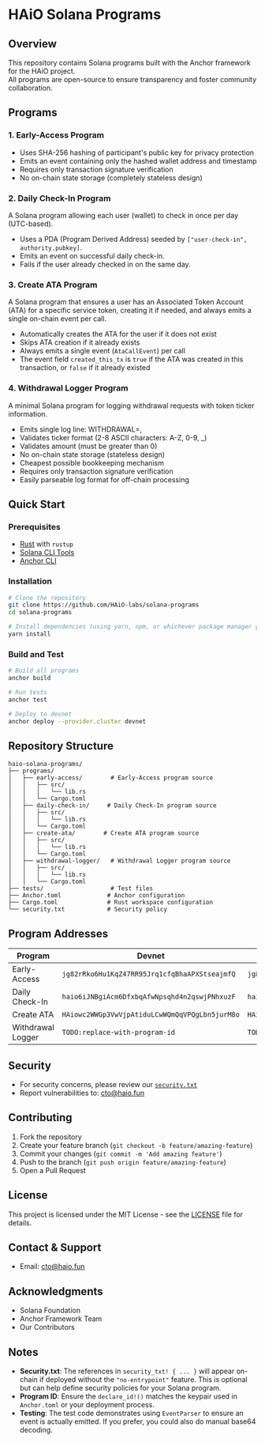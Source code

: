 # HAiO Solana Programs

## Overview

This repository contains Solana programs built with the Anchor framework for the HAiO project.  
All programs are open-source to ensure transparency and foster community collaboration.

## Programs

### 1. Early-Access Program

- Uses SHA-256 hashing of participant's public key for privacy protection
- Emits an event containing only the hashed wallet address and timestamp
- Requires only transaction signature verification
- No on-chain state storage (completely stateless design)

### 2. Daily Check-In Program

A Solana program allowing each user (wallet) to check in once per day (UTC-based).

- Uses a PDA (Program Derived Address) seeded by `["user-check-in", authority.pubkey]`.
- Emits an event on successful daily check-in.
- Fails if the user already checked in on the same day.

### 3. Create ATA Program

A Solana program that ensures a user has an Associated Token Account (ATA) for a specific service token, creating it if needed, and always emits a single on-chain event per call.

- Automatically creates the ATA for the user if it does not exist
- Skips ATA creation if it already exists
- Always emits a single event (`AtaCallEvent`) per call
- The event field `created_this_tx` is `true` if the ATA was created in this transaction, or `false` if it already existed

### 4. Withdrawal Logger Program

A minimal Solana program for logging withdrawal requests with token ticker information.

- Emits single log line: WITHDRAWAL=<ticker>,<amount>
- Validates ticker format (2-8 ASCII characters: A-Z, 0-9, \_)
- Validates amount (must be greater than 0)
- No on-chain state storage (stateless design)
- Cheapest possible bookkeeping mechanism
- Requires only transaction signature verification
- Easily parseable log format for off-chain processing

## Quick Start

### Prerequisites

- [Rust](https://rustup.rs/) with `rustup`
- [Solana CLI Tools](https://docs.solana.com/cli/install-solana-cli-tools)
- [Anchor CLI](https://www.anchor-lang.com/)

### Installation

```bash
# Clone the repository
git clone https://github.com/HAiO-labs/solana-programs
cd solana-programs

# Install dependencies (using yarn, npm, or whichever package manager your project prefers)
yarn install

```

### Build and Test

```bash
# Build all programs
anchor build

# Run tests
anchor test

# Deploy to devnet
anchor deploy --provider.cluster devnet
```

## Repository Structure

```
haio-solana-programs/
├── programs/
│   ├── early-access/        # Early-Access program source
│   │   ├── src/
│   │   │   └── lib.rs
│   │   └── Cargo.toml
│   ├── daily-check-in/     # Daily Check-In program source
│   │   ├── src/
│   │   │   └── lib.rs
│   │   └── Cargo.toml
│   ├── create-ata/        # Create ATA program source
│   │   ├── src/
│   │   │   └── lib.rs
│   │   └── Cargo.toml
│   ├── withdrawal-logger/   # Withdrawal Logger program source
│   │   ├── src/
│   │   │   └── lib.rs
│   │   └── Cargo.toml
├── tests/                   # Test files
├── Anchor.toml             # Anchor configuration
├── Cargo.toml              # Rust workspace configuration
└── security.txt            # Security policy
```

## Program Addresses

| Program           | Devnet                                         | Mainnet                                        |
| ----------------- | ---------------------------------------------- | ---------------------------------------------- |
| Early-Access      | `jg82rRko6Hu1KqZ47RR95Jrq1cfqBhaAPXStseajmfQ`  | `jg82rRko6Hu1KqZ47RR95Jrq1cfqBhaAPXStseajmfQ`  |
| Daily Check-In    | `haio6iJNBgiAcm6DfxbqAfwNpsqhd4n2qswjPNhxuzF`  | `haio6iJNBgiAcm6DfxbqAfwNpsqhd4n2qswjPNhxuzF`  |
| Create ATA        | `HAiowc2WWGp3VwVjpAtiduLCwWQmQqVPQgLbn5jurM8o` | `HAiowc2WWGp3VwVjpAtiduLCwWQmQqVPQgLbn5jurM8o` |
| Withdrawal Logger | `TODO:replace-with-program-id`                 | `TODO:replace-with-program-id`                 |

## Security

- For security concerns, please review our [`security.txt`](./security.txt)
- Report vulnerabilities to: cto@haio.fun

## Contributing

1. Fork the repository
2. Create your feature branch (`git checkout -b feature/amazing-feature`)
3. Commit your changes (`git commit -m 'Add amazing feature'`)
4. Push to the branch (`git push origin feature/amazing-feature`)
5. Open a Pull Request

## License

This project is licensed under the MIT License - see the [LICENSE](./LICENSE) file for details.

## Contact & Support

- Email: cto@haio.fun

## Acknowledgments

- Solana Foundation
- Anchor Framework Team
- Our Contributors

## Notes

- **Security.txt**: The references in `security_txt! { ... }` will appear on-chain if deployed without the `"no-entrypoint"` feature. This is optional but can help define security policies for your Solana program.
- **Program ID**: Ensure the `declare_id!()` matches the keypair used in `Anchor.toml` or your deployment process.
- **Testing**: The test code demonstrates using `EventParser` to ensure an event is actually emitted. If you prefer, you could also do manual base64 decoding.
